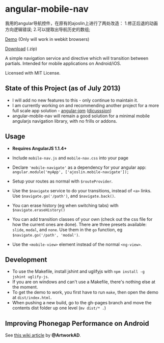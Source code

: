 angular-mobile-nav
==================
我用的angular导航控件，在原有的ajoslin上进行了两处改造：
1.修正后退的动画方向逻辑错误;
2.可以提取出导航历史的数组;

[Demo](http://ajoslin.github.com/angular-mobile-nav) (Only will work in webkit browsers)

[Download](http://ajoslin.github.com/angular-mobile-nav/mobile-nav.zip) (.zip)

A simple navigation service and directive which will transition between partials.  Intended for mobile applications on Android/iOS.

Licensed with MIT License.

State of this Project (as of July 2013)
-------------------------------

* I will add no new features to this - only continue to maintain it.
* I am currently working on and recommending another project for a more full scale app solution - [angular-jqm](http://github.com/opitzconsulting/angular-jqm) ([dicusssion](https://github.com/ajoslin/angular-mobile-nav/issues/48#issuecomment-20045650))
* angular-mobile-nav will remain a good solution for a minimal mobile angularjs navigation library, with no frills or addons.

Usage
-----

* **Requires AngularJS 1.1.4+**

* Include `mobile-nav.js` and `mobile-nav.css` into your page
* Declare `'mobile-navigate'` as a dependency for your angular app: `angular.module('myApp', ['ajoslin.mobile-navigate']);`
* Setup your routes as normal with `$routeProvider`.
* Use the `$navigate` service to do your transitions, instead of `<a>` links.  Use `$navigate.go('/path')`, and `$navigate.back()`.  
* You can erase history (eg when switching tabs) with `$navigate.eraseHistory()`
* You can add transition classes of your own (check out the css file for how the current ones are done). There are three presets available: `slide`, `modal`, and `none`.  Use them in the `go` function, eg `$navigate.go('/path', 'modal')`.
* Use the `<mobile-view>` element instead of the normal `<ng-view>`.

Development
-----------

* To use the Makefile, install jshint and uglifyjs with `npm install -g jshint uglify-js`.
* If you are on windows and can't use a Makefile, there's nothing else at the moment.
* To get the demo to work, you first have to run `make`, then open the demo at `dist/index.html`.
* When pushing a new build, go to the gh-pages branch and move the contents dist folder up one level (`mv dist/* .`)

Improving Phonegap Performance on Android
-----------------------------------------

See [this wiki article](https://github.com/ajoslin/angular-mobile-nav/wiki/PhoneGap,-improving-performance) by **@ArtworkAD**.
